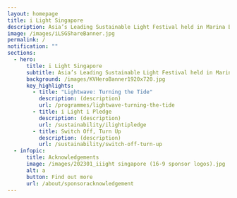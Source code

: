 ```yaml
---
layout: homepage
title: i Light Singapore
description: Asia’s Leading Sustainable Light Festival held in Marina Bay
image: /images/iLSGShareBanner.jpg
permalink: /
notification: ""
sections:
  - hero:
      title: i Light Singapore
      subtitle: Asia’s Leading Sustainable Light Festival held in Marina Bay
      background: /images/KVHeroBanner1920x720.jpg
      key_highlights:
        - title: "Lightwave: Turning the Tide"
          description: (description)
          url: /programmes/lightwave-turning-the-tide
        - title: i Light i Pledge
          description: (description)
          url: /sustainability/ilightipledge
        - title: Switch Off, Turn Up
          description: (description)
          url: /sustainability/switch-off-turn-up
  - infopic:
      title: Acknowledgements
      image: /images/202301_iiight singapore (16-9 sponsor logos).jpg
      alt: a
      button: Find out more
      url: /about/sponsoracknowledgement
---
```

